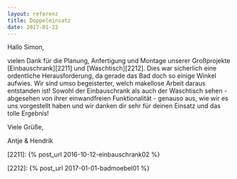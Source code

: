 ```yaml
---
layout: referenz
title: Doppeleinsatz
date: 2017-01-22
---
```


Hallo Simon,

vielen Dank für die Planung, Anfertigung und Montage unserer Großprojekte [Einbauschrank][2211] und [Waschtisch][2212]. 
Dies war sicherlich eine ordentliche Herausforderung, da gerade das Bad doch so einige Winkel aufwies. 
Wir sind umso begeisterter, welch makellose Arbeit daraus entstanden ist! 
Sowohl der Einbauschrank als auch der Waschtisch sehen - abgesehen von ihrer einwandfreien Funktionalität - 
genauso aus, wie wir es uns vorgestellt haben und wir danken dir sehr für deinen Einsatz und das tolle Ergebnis!

Viele Grüße,

Antje & Hendrik

[2211]: {% post_url 2016-10-12-einbauschrank02 %}

[2212]: {% post_url 2017-01-01-badmoebel01 %}

